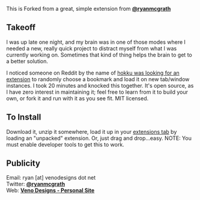 This is Forked from a great, simple extension from **[@ryanmcgrath](http://twitter.com/ryanmcgrath)**

Takeoff
---------------------------------------------------------------------------
I was up late one night, and my brain was in one of those modes where I needed
a new, really quick project to distract myself from what I was currently working
on. Sometimes that kind of thing helps the brain to get to a better solution.

I noticed someone on Reddit by the name of [hokku was looking for an extension](http://www.reddit.com/r/AskReddit/comments/fjb0v/is_there_a_chrome_extension_that_can_set_my/)
to randomly choose a bookmark and load it on new tab/window instances. I took
20 minutes and knocked this together. It's open source, as I have zero interest
in maintaining it; feel free to learn from it to build your own, or fork it and
run with it as you see fit. MIT licensed.


To Install
----------------------------------------------------------------------------
Download it, unzip it somewhere, load it up in your [extensions tab](chrome://extensions/) by loading
an "unpacked" extension. Or, just drag and drop...easy. NOTE: You must enable developer tools to get this to work.

Publicity
---------------------------------------------------------------------------
Email: ryan [at] venodesigns dot net  
Twitter: **[@ryanmcgrath](http://twitter.com/ryanmcgrath)**  
Web: **[Veno Designs - Personal Site](http://venodesigns.net/)**  
